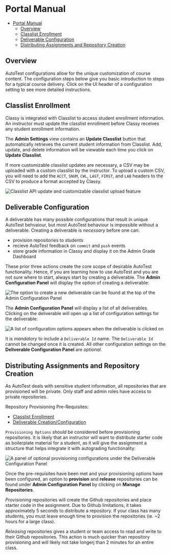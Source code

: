 # Portal Manual

<!-- TOC depthfrom:2 -->
- [Portal Manual](#portal-manual)
  - [Overview](#overview)
  - [Classlist Enrollment](#classlist-enrollment)
  - [Deliverable Configuration](#deliverable-configuration)
  - [Distributing Assignments and Repository Creation](#distributing-assignments-and-repository-creation)
<!-- /TOC -->

## Overview

AutoTest configurations allow for the unique customization of course content. The configuration steps below give you basic introduction to steps for a typical course delivery. Click on the UI header of a configuration setting to see more detailed instructions.

## Classlist Enrollment

Classy is integrated with Classlist to access student enrollment information. An instructor must update the classlist enrollment before Classy receives any student enrollment information.

The **Admin Settings** view contains an **Update Classlist** button that automatically retrieves the current student information from Classlist. Add, update, and delete information will be viewable each time you click on **Update Classlist**.

If more customizable classlist updates are necessary, a CSV may be uploaded with a custom classlist by the instructor. To upload a custom CSV, you will need to add the `ACCT`, `SNUM`, `CWL`, `LAST`, `FIRST`, and `LAB` headers to the CSV to produce a format accepted by Classy.

<img src="../assets/admin-config-classlist.png" alt="Classlist API update and customizable classlist upload feature">

## Deliverable Configuration

A deliverable has many possible configurations that result in unique AutoTest behvaiour, but most AutoTest behaviour is impossible without a deliverable. Creating a deliverable is *necessary* before one can:

- provision repositories to students
- recieve AutoTest feedback on `commit` and `push` events
- store grade information in Classy and display it on the Admin Grade Dashboard

These prior three actions create the core scope of desirable AutoTest functionality. Hence, if you are learning how to use AutoTest and you are not sure where to start, always start by creating a deliverable. The **Admin Configuration Panel** will display the option of creating a deliverable:

<img src="../assets/admin-create-deliv.png" alt="The option to create a new deliverable can be found at the top of the Admin Configuration Panel">

The **Admin Configuration Panel** will display a list of all deliverables. Clicking on the deliverable will open up a list of configuration settings for the deliverable:

<img src="../assets/admin-config-deliv-config.png" alt="A list of configuration options appears when the deliverable is clicked on">

It is *mandatory* to include a `Deliverable Id` name. The `Deliverable Id` cannot be changed once it is created. All other configuration settings on the **Deliverable Configuration Panel** are *optional*.

## Distributing Assignments and Repository Creation

As AutoTest deals with sensitive student information, all repositories that are provisioned will be private. Only staff and admin roles have access to private repositories.

Repository Provisioning Pre-Requisites:

- [Classlist Enrollment](#classlist-enrollment)
- [Deliverable Creation/Configuration](#deliverable-configuration)

`Provisioning Options` *should* be considered before provisioning repositories. It is likely that an instructor will want to distribute starter code as boilerplate material for a student, as it will give the assignment a structure that helps integrate it with autograding functionality:

<img src="../assets/admin-provisioning-options.png" alt="A panel of optional provisioning configurations under the Deliverable Configuration Panel">

Once the pre-requisites have been met and your provisioning options have been configured, an option to **provision** and **release** repositories can be found under **Admin Configuration Panel** by clicking on **Manage Repositories**.

*Provisioning* repositories will create the Github repositories and place starter code in the assignment. Due to Github limitations, it takes approximately 5 seconds to distribute a repository. If your class has many students, you must leave enough time to provision the repositories (ie. ~2 hours for a large class).

*Releasing* repositories gives a student or team access to read and write to their Github repositories. This action is much quicker than repository provisioning and will likely not take longerj than 2 minutes for an entire class.

